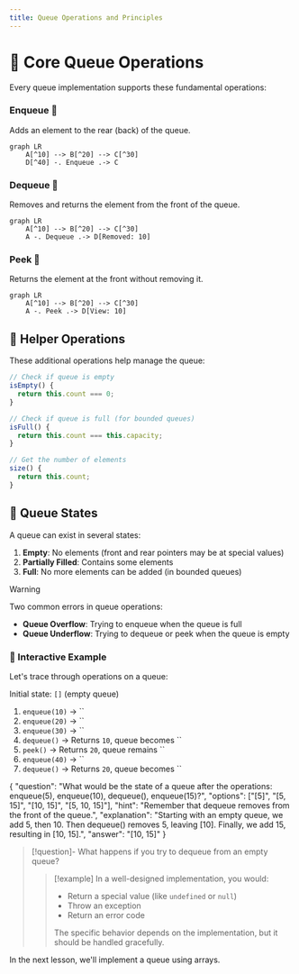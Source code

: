 ```yaml
---
title: Queue Operations and Principles
---
```


# 🔄 Core Queue Operations

Every queue implementation supports these fundamental operations:

### Enqueue 🔼

Adds an element to the rear (back) of the queue.

```mermaid
graph LR
    A[^10] --> B[^20] --> C[^30]
    D[^40] -. Enqueue .-> C
```

### Dequeue 🔽

Removes and returns the element from the front of the queue.

```mermaid
graph LR
    A[^10] --> B[^20] --> C[^30]
    A -. Dequeue .-> D[Removed: 10]
```

### Peek 👀

Returns the element at the front without removing it.

```mermaid
graph LR
    A[^10] --> B[^20] --> C[^30]
    A -. Peek .-> D[View: 10]
```

## 📏 Helper Operations

These additional operations help manage the queue:

```js
// Check if queue is empty
isEmpty() {
  return this.count === 0;
}

// Check if queue is full (for bounded queues)
isFull() {
  return this.count === this.capacity;
}

// Get the number of elements
size() {
  return this.count;
}
```

## 🚦 Queue States

A queue can exist in several states:

1. **Empty**: No elements (front and rear pointers may be at special values)
2. **Partially Filled**: Contains some elements
3. **Full**: No more elements can be added (in bounded queues)

> [!warning]
> Two common errors in queue operations:
>
> - **Queue Overflow**: Trying to enqueue when the queue is full
> - **Queue Underflow**: Trying to dequeue or peek when the queue is empty

### 🧪 Interactive Example

Let's trace through operations on a queue:

Initial state: `[]` (empty queue)

1. `enqueue(10)` → ``
2. `enqueue(20)` → ``
3. `enqueue(30)` → ``
4. `dequeue()` → Returns `10`, queue becomes ``
5. `peek()` → Returns `20`, queue remains ``
6. `enqueue(40)` → ``
7. `dequeue()` → Returns `20`, queue becomes ``

<quiz-question>
{
"question": "What would be the state of a queue after the operations: enqueue(5), enqueue(10), dequeue(), enqueue(15)?",
"options": ["[5]", "[5, 15]", "[10, 15]", "[5, 10, 15]"],
"hint": "Remember that dequeue removes from the front of the queue.",
"explanation": "Starting with an empty queue, we add 5, then 10. Then dequeue() removes 5, leaving [10]. Finally, we add 15, resulting in [10, 15].",
"answer": "[10, 15]"
}
</quiz-question>

> [!question]- What happens if you try to dequeue from an empty queue?
>
> > [!example] In a well-designed implementation, you would:
> >
> > - Return a special value (like `undefined` or `null`)
> > - Throw an exception
> > - Return an error code
> >
> > The specific behavior depends on the implementation, but it should be handled gracefully.

In the next lesson, we'll implement a queue using arrays.
